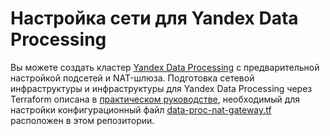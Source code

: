 # Настройка сети для Yandex Data Processing

Вы можете создать кластер [Yandex Data Processing](https://yandex.cloud/ru/docs/data-proc) с предварительной настройкой подсетей и NAT-шлюза. Подготовка сетевой инфраструктуры и инфраструктуры для Yandex Data Processing через Terraform описана в [практическом руководстве](https://yandex.cloud/ru/docs/data-proc/tutorials/configure-network), необходимый для настройки конфигурационный файл [data-proc-nat-gateway.tf](data-proc-nat-gateway.tf) расположен в этом репозитории.
